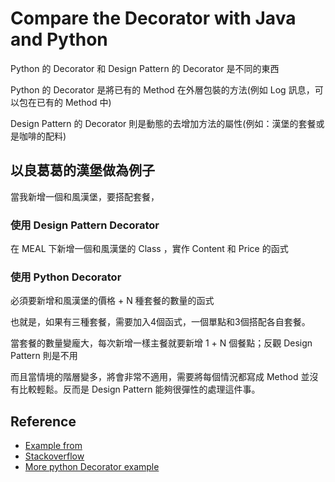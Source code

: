 # Compare the Decorator with Java and Python

Python 的 Decorator 和 Design Pattern 的 Decorator 是不同的東西

Python 的 Decorator 是將已有的 Method 在外層包裝的方法(例如 Log 訊息，可以包在已有的 Method 中)

Design Pattern 的 Decorator 則是動態的去增加方法的屬性(例如：漢堡的套餐或是咖啡的配料)

## 以良葛葛的漢堡做為例子

當我新增一個和風漢堡，要搭配套餐，

### 使用 Design Pattern Decorator

在 MEAL 下新增一個和風漢堡的 Class ，實作 Content 和 Price 的函式

### 使用 Python Decorator

必須要新增和風漢堡的價格 + N 種套餐的數量的函式

也就是，如果有三種套餐，需要加入4個函式，一個單點和3個搭配各自套餐。

當套餐的數量變龐大，每次新增一樣主餐就要新增 1 + N 個餐點；反觀 Design Pattern 則是不用

而且當情境的階層變多，將會非常不適用，需要將每個情況都寫成 Method 並沒有比較輕鬆。反而是 Design Pattern 能夠很彈性的處理這件事。

## Reference

- [Example from ](https://openhome.cc/Gossip/DesignPattern/DecoratorPattern.html)
- [Stackoverflow](https://stackoverflow.com/questions/8328824/what-is-the-difference-between-python-decorators-and-the-decorator-pattern)
- [More python Decorator example](https://www.ibm.com/developerworks/linux/library/l-cpdecor/index.html)
